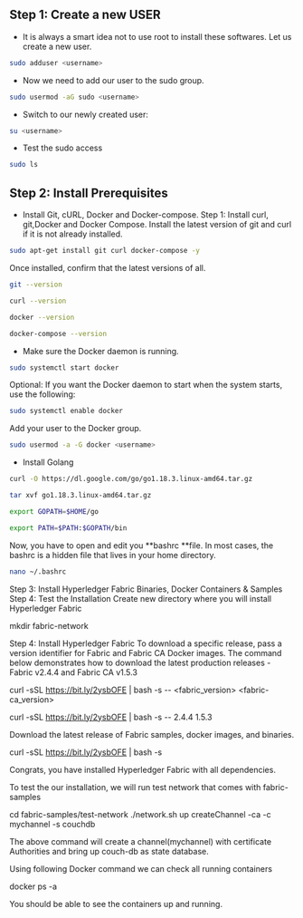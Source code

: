 ## Step 1: Create a new USER
- It is always a smart idea not to use root to install these softwares. Let us create a new user.
```sh
sudo adduser <username>
```
- Now we need to add our user to the sudo group.
```sh
sudo usermod -aG sudo <username>
```
- Switch to our newly created user:
```sh
su <username>
```
- Test the sudo access
```sh
sudo ls
```
## Step 2: Install Prerequisites
- Install Git, cURL, Docker and Docker-compose.
Step 1: Install curl, git,Docker and Docker Compose.
Install the latest version of git and curl if it is not already installed.
```sh
sudo apt-get install git curl docker-compose -y
```
Once installed, confirm that the latest versions of all.

```sh
git --version
```
```sh
curl --version
```
```sh
docker --version
```
```sh
docker-compose --version
```

- Make sure the Docker daemon is running.
```sh
sudo systemctl start docker
```
Optional: If you want the Docker daemon to start when the system starts, use the following:
```sh
sudo systemctl enable docker
```
Add your user to the Docker group.
```sh
sudo usermod -a -G docker <username>
```
- Install Golang
```sh
curl -O https://dl.google.com/go/go1.18.3.linux-amd64.tar.gz
```
```sh
tar xvf go1.18.3.linux-amd64.tar.gz
```
```sh
export GOPATH=$HOME/go
```
```sh
export PATH=$PATH:$GOPATH/bin
```
Now, you have to open and edit you **bashrc **file. In most cases, the bashrc is a hidden file that lives in your home directory.

```sh
nano ~/.bashrc
```

Step 3: Install Hyperledger Fabric Binaries, Docker Containers & Samples
Step 4: Test the Installation
Create new directory where you will install Hyperledger Fabric

mkdir fabric-network

Step 4: Install Hyperledger Fabric
To download a specific release, pass a version identifier for Fabric and Fabric CA Docker images. The command below demonstrates how to download the latest production releases - Fabric v2.4.4 and Fabric CA v1.5.3

curl -sSL https://bit.ly/2ysbOFE | bash -s -- <fabric_version> <fabric-ca_version>

curl -sSL https://bit.ly/2ysbOFE | bash -s -- 2.4.4 1.5.3

Download the latest release of Fabric samples, docker images, and binaries.

curl -sSL https://bit.ly/2ysbOFE | bash -s

Congrats, you have installed Hyperledger Fabric with all dependencies.

To test the our installation, we will run test network that comes with fabric-samples

cd fabric-samples/test-network
./network.sh up createChannel -ca -c mychannel -s couchdb

The above command will create a channel(mychannel) with certificate Authorities and bring up couch-db as state database.

Using following Docker command we can check all running containers

docker ps -a

You should be able to see the containers up and running.